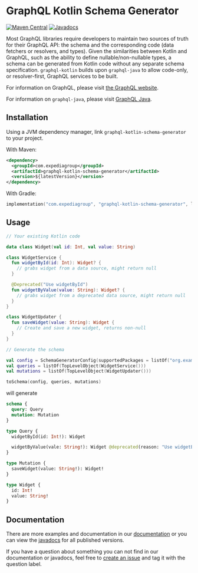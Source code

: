 # GraphQL Kotlin Schema Generator
[![Maven Central](https://img.shields.io/maven-central/v/com.expediagroup/graphql-kotlin-schema-generator.svg?label=Maven%20Central)](https://search.maven.org/search?q=g:%22com.expediagroup%22%20AND%20a:%22graphql-kotlin-schema-generator%22)
[![Javadocs](https://img.shields.io/maven-central/v/com.expediagroup/graphql-kotlin-schema-generator.svg?label=javadoc&colorB=brightgreen)](https://www.javadoc.io/doc/com.expediagroup/graphql-kotlin-schema-generator)

Most GraphQL libraries require developers to maintain two sources of truth for their GraphQL API: the schema and the corresponding code (data fetchers or resolvers, and types). Given the similarities between Kotlin and GraphQL, such as the ability to define nullable/non-nullable types, a schema can be generated from Kotlin code without any separate schema specification. `graphql-kotlin` builds upon `graphql-java` to allow code-only, or resolver-first, GraphQL services to be built.

For information on GraphQL, please visit [the GraphQL website](https://graphql.org/).

For information on `graphql-java`, please visit [GraphQL Java](https://www.graphql-java.com/documentation/latest/).

## Installation

Using a JVM dependency manager, link `graphql-kotlin-schema-generator` to your project.

With Maven:

```xml
<dependency>
  <groupId>com.expediagroup</groupId>
  <artifactId>graphql-kotlin-schema-generator</artifactId>
  <version>${latestVersion}</version>
</dependency>
```

With Gradle:

```kotlin
implementation("com.expediagroup", "graphql-kotlin-schema-generator", latestVersion)
```

## Usage


```kotlin
// Your existing Kotlin code

data class Widget(val id: Int, val value: String)

class WidgetService {
  fun widgetById(id: Int): Widget? {
    // grabs widget from a data source, might return null
  }

  @Deprecated("Use widgetById")
  fun widgetByValue(value: String): Widget? {
    // grabs widget from a deprecated data source, might return null
  }
}

class WidgetUpdater {
  fun saveWidget(value: String): Widget {
    // Create and save a new widget, returns non-null
  }
}

// Generate the schema

val config = SchemaGeneratorConfig(supportedPackages = listOf("org.example"))
val queries = listOf(TopLevelObject(WidgetService()))
val mutations = listOf(TopLevelObject(WidgetUpdater()))

toSchema(config, queries, mutations)
```

will generate

```graphql
schema {
  query: Query
  mutation: Mutation
}

type Query {
  widgetById(id: Int!): Widget

  widgetByValue(vale: String!): Widget @deprecated(reason: "Use widgetById")
}

type Mutation {
  saveWidget(value: String!): Widget!
}

type Widget {
  id: Int!
  value: String!
}
```

## Documentation

There are more examples and documentation in our [documentation](https://expediagroup.github.io/graphql-kotlin)
or you can view the [javadocs](https://www.javadoc.io/doc/com.expediagroup/graphql-kotlin-schema-generator) for all published versions.

If you have a question about something you can not find in our documentation or javadocs, feel free to [create an issue](https://github.com/ExpediaGroup/graphql-kotlin/issues) and tag it with the question label.
